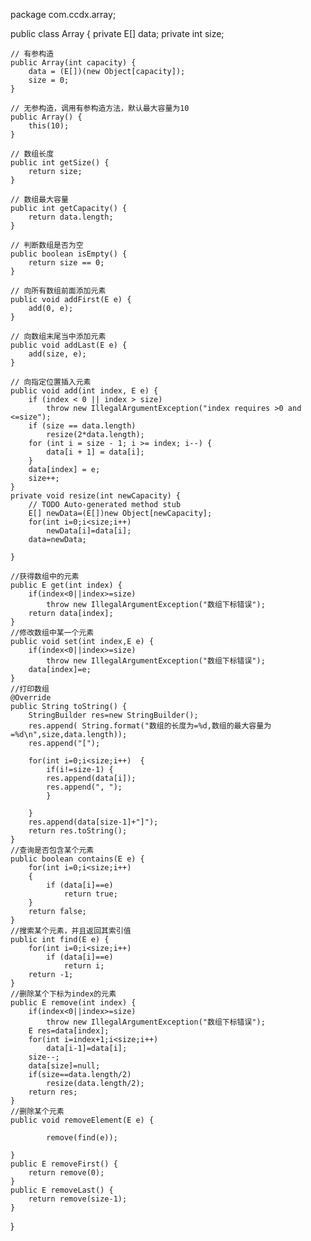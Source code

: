 package com.ccdx.array;

public class Array<E> {
	private E[] data;
	private int size;

	// 有参构造
	public Array(int capacity) {
		data = (E[])(new Object[capacity]);
		size = 0;
	}

	// 无参构造，调用有参构造方法，默认最大容量为10
	public Array() {
		this(10);
	}

	// 数组长度
	public int getSize() {
		return size;
	}

	// 数组最大容量
	public int getCapacity() {
		return data.length;
	}

	// 判断数组是否为空
	public boolean isEmpty() {
		return size == 0;
	}

	// 向所有数组前面添加元素
	public void addFirst(E e) {
		add(0, e);
	}

	// 向数组末尾当中添加元素
	public void addLast(E e) {
		add(size, e);
	}

	// 向指定位置插入元素
	public void add(int index, E e) {
		if (index < 0 || index > size)
			throw new IllegalArgumentException("index requires >0 and <=size");
		if (size == data.length)
			resize(2*data.length);
		for (int i = size - 1; i >= index; i--) {
			data[i + 1] = data[i];
		}
		data[index] = e;
		size++;
	}
	private void resize(int newCapacity) {
		// TODO Auto-generated method stub
		E[] newData=(E[])new Object[newCapacity];
		for(int i=0;i<size;i++)
			newData[i]=data[i];
		data=newData;
		
	}

	//获得数组中的元素
	public E get(int index) {
		if(index<0||index>=size)
			throw new IllegalArgumentException("数组下标错误");
		return data[index];
	}
	//修改数组中某一个元素
	public void set(int index,E e) {
		if(index<0||index>=size)
			throw new IllegalArgumentException("数组下标错误");
		data[index]=e;
	}
	//打印数组
	@Override
	public String toString() {
		StringBuilder res=new StringBuilder();
		res.append( String.format("数组的长度为=%d,数组的最大容量为=%d\n",size,data.length));
		res.append("[");
		 
		for(int i=0;i<size;i++)  {
			if(i!=size-1) {
			res.append(data[i]);
			res.append(", ");
			}
			 
		}
		res.append(data[size-1]+"]");
		return res.toString();
	}
	//查询是否包含某个元素
	public boolean contains(E e) {
		for(int i=0;i<size;i++)
		{
			if (data[i]==e)
				return true;
		}
		return false;
	}
	//搜索某个元素，并且返回其索引值
	public int find(E e) {
		for(int i=0;i<size;i++)	
			if (data[i]==e)
				return i;
		return -1;
	}
	//删除某个下标为index的元素
	public E remove(int index) {
		if(index<0||index>=size)
			throw new IllegalArgumentException("数组下标错误");
		E res=data[index];
		for(int i=index+1;i<size;i++)
			data[i-1]=data[i];
		size--;	
		data[size]=null;
		if(size==data.length/2)
			resize(data.length/2);
		return res;
	}
	//删除某个元素
	public void removeElement(E e) {
		 
			remove(find(e));	 
		
	}
	public E removeFirst() {
		return remove(0);
	}
	public E removeLast() {
		return remove(size-1);
	}

}
